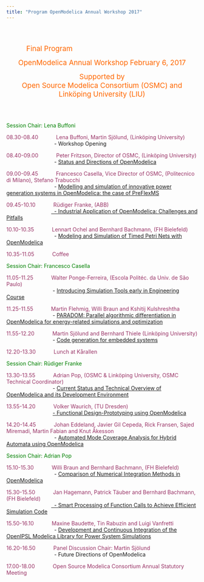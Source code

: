 ```yaml
---
title: "Program OpenModelica Annual Workshop 2017"
---
```

&nbsp;

&nbsp; &nbsp; &nbsp; &nbsp; &nbsp; &nbsp; &nbsp; &nbsp; &nbsp; &nbsp; &nbsp; &nbsp; &nbsp; &nbsp; &nbsp; &nbsp; &nbsp; &nbsp; &nbsp; &nbsp; &nbsp; &nbsp; &nbsp; &nbsp; &nbsp; &nbsp; &nbsp; &nbsp; &nbsp; &nbsp; &nbsp; &nbsp; &nbsp; &nbsp; &nbsp; &nbsp; &nbsp; &nbsp; &nbsp; &nbsp; &nbsp; &nbsp; &nbsp; &nbsp; &nbsp; &nbsp; &nbsp; &nbsp; &nbsp; &nbsp; &nbsp; &nbsp; &nbsp; &nbsp; &nbsp; &nbsp; &nbsp; &nbsp; &nbsp; &nbsp; &nbsp; &nbsp; &nbsp; &nbsp; &nbsp; &nbsp; &nbsp; &nbsp; &nbsp; &nbsp; <span style="font-size: 14pt;">&nbsp;<span style="color: #ff6600;">Final Program</span></span>

<p style="text-align: center;">
  <span style="font-size: 14pt; color: #ff6600;">OpenModelica Annual Workshop February 6, 2017</span>
</p>

<p style="text-align: center;">
  <span style="font-size: 14pt; color: #ff6600;">Supported by</span><br /><span style="font-size: 14pt; color: #ff6600;">Open Source Modelica Consortium (OSMC) and Linköping University (LIU)</span>
</p>

<p style="text-align: center;">
  <br data-mce-bogus="1" /><br />
</p>

<p style="text-align: left;">
  <span style="color: #008000;">Session Chair: Lena Buffoni</span>
</p>

<p style="text-align: justify;">
  <span style="color: #993366;">08.30-08.40 &nbsp; &nbsp; &nbsp; &nbsp; &nbsp; &nbsp;Lena Buffoni, Martin Sjölund, (Linköping University)</span><br />&nbsp; &nbsp; &nbsp; &nbsp; &nbsp; &nbsp; &nbsp; &nbsp; &nbsp; &nbsp; &nbsp; &nbsp; &nbsp; &nbsp; &nbsp; &nbsp; - Workshop Opening
</p>

<span style="color: #993366;">08.40-09.00 &nbsp; &nbsp; &nbsp; &nbsp; &nbsp; &nbsp;Peter Fritzson, Director of OSMC, (Linköping University)</span>  
&nbsp; &nbsp; &nbsp; &nbsp; &nbsp; &nbsp; &nbsp; &nbsp; &nbsp; &nbsp; &nbsp; &nbsp; &nbsp; &nbsp; &nbsp; &nbsp; -&nbsp;[Status and Directions of OpenModelica][34]

<span style="color: #993366;">09.00-09.45 &nbsp; &nbsp; &nbsp; &nbsp; &nbsp; &nbsp;Francesco Casella, Vice Director of OSMC, (Politecnico di Milano), Stefano Trabucchi</span>  
&nbsp; &nbsp; &nbsp; &nbsp; &nbsp; &nbsp; &nbsp; &nbsp; &nbsp; &nbsp; &nbsp; &nbsp; &nbsp; &nbsp; &nbsp; &nbsp; -&nbsp;[Modelling and simulation of innovative power generation systems in OpenModelica: the case&nbsp;of PreFlexMS][35]

<span style="color: #993366;">09.45-10.10 &nbsp; &nbsp; &nbsp; &nbsp; &nbsp; &nbsp;Rüdiger Franke, (ABB)</span>  
&nbsp; &nbsp; &nbsp; &nbsp; &nbsp; &nbsp; &nbsp; &nbsp; &nbsp; &nbsp; &nbsp; &nbsp; &nbsp; &nbsp; &nbsp; [&nbsp; - Industrial Application of OpenModelica: Challenges and Pitfalls][36]

<span style="color: #993366;">10.10-10.35 &nbsp; &nbsp; &nbsp; &nbsp; &nbsp; &nbsp;Lennart Ochel and Bernhard Bachmann, (FH Bielefeld)</span>  
&nbsp; &nbsp; &nbsp; &nbsp; &nbsp; &nbsp; &nbsp; &nbsp; &nbsp; &nbsp; &nbsp; &nbsp; &nbsp; &nbsp; &nbsp; &nbsp; -&nbsp;[Modeling and Simulation of Timed Petri Nets with OpenModelica][37]

<span style="color: #993366;">10.35-11.05 &nbsp; &nbsp; &nbsp; &nbsp; &nbsp; &nbsp;Coffee</span>

<span style="color: #008000;">Session Chair: Francesco Casella</span>

<span style="color: #993366;">11.05-11.25 &nbsp; &nbsp; &nbsp; &nbsp; &nbsp; &nbsp;Walter Ponge-Ferreira, (Escola Politéc. da Univ. de São Paulo)</span>  
&nbsp; &nbsp; &nbsp; &nbsp; &nbsp; &nbsp; &nbsp; &nbsp; &nbsp; &nbsp; &nbsp; &nbsp; &nbsp; &nbsp; &nbsp; &nbsp;-&nbsp;[Introducing Simulation Tools early in Engineering Course][38]

<span style="color: #993366;">11.25-11.55 &nbsp; &nbsp; &nbsp; &nbsp; &nbsp; &nbsp;Martin Flehmig, Willi Braun and Kshitij Kulshreshtha</span>  
&nbsp; &nbsp; &nbsp; &nbsp; &nbsp; &nbsp; &nbsp; &nbsp; &nbsp; &nbsp; &nbsp; &nbsp; &nbsp; &nbsp; &nbsp; &nbsp;-&nbsp;[PARADOM: Parallel algorithmic differentiation in OpenModelica for energy-related&nbsp;simulations and optimization][39]

<span style="color: #993366;">11.55-12.20 &nbsp; &nbsp; &nbsp; &nbsp; &nbsp; &nbsp;Martin Sjölund and Bernhard Thiele (Linköping University)</span>  
&nbsp; &nbsp; &nbsp; &nbsp; &nbsp; &nbsp; &nbsp; &nbsp; &nbsp; &nbsp; &nbsp; &nbsp; &nbsp; &nbsp; &nbsp; &nbsp;-&nbsp;[Code generation for embedded systems][40]

<span style="color: #993366;">12.20-13.30 &nbsp; &nbsp; &nbsp; &nbsp; &nbsp; &nbsp;Lunch at Kårallen</span>

<span style="color: #008000;">Session Chair: Rüdiger Franke</span>

<span style="color: #993366;">13.30-13.55 &nbsp; &nbsp; &nbsp; &nbsp; &nbsp; &nbsp;Adrian Pop, (OSMC & Linköping University, OSMC Technical Coordinator)</span>  
&nbsp; &nbsp; &nbsp; &nbsp; &nbsp; &nbsp; &nbsp; &nbsp; &nbsp; &nbsp; &nbsp; &nbsp; &nbsp; &nbsp; &nbsp; &nbsp;-&nbsp;[Current Status and Technical Overview of OpenModelica and its Development Environment][41]

<span style="color: #993366;">13.55-14.20 &nbsp; &nbsp; &nbsp; &nbsp; &nbsp; &nbsp;Volker Waurich, (TU Dresden)</span>  
&nbsp; &nbsp; &nbsp; &nbsp; &nbsp; &nbsp; &nbsp; &nbsp; &nbsp; &nbsp; &nbsp; &nbsp; &nbsp; &nbsp; &nbsp; &nbsp;[- Functional Design-Prototyping using OpenModelica][42]

<span style="color: #993366;">14.20-14.45 &nbsp; &nbsp; &nbsp; &nbsp; &nbsp; &nbsp;Johan Eddeland, Javier Gil Cepeda, Rick Fransen, Sajed Miremadi, Martin Fabian&nbsp;and Knut Åkesson</span>  
&nbsp; &nbsp; &nbsp; &nbsp; &nbsp; &nbsp; &nbsp; &nbsp; &nbsp; &nbsp; &nbsp; &nbsp; &nbsp; &nbsp; &nbsp; &nbsp; - [Automated Mode Coverage Analysis for Hybrid Automata using OpenModelica][43]

<span style="color: #008000;">Session Chair: Adrian Pop</span>

<span style="color: #993366;">15.10-15.30 &nbsp; &nbsp; &nbsp; &nbsp; &nbsp; &nbsp;Willi Braun and Bernhard Bachmann, (FH Bielefeld)</span>  
&nbsp; &nbsp; &nbsp; &nbsp; &nbsp; &nbsp; &nbsp; &nbsp; &nbsp; &nbsp; &nbsp; &nbsp; &nbsp; &nbsp; &nbsp; &nbsp; -&nbsp;[Comparison of Numerical Integration Methods in OpenModelica][44]

<span style="color: #993366;">15.30-15.50 &nbsp; &nbsp; &nbsp; &nbsp; &nbsp; &nbsp;Jan Hagemann, Patrick Täuber and Bernhard Bachmann, (FH Bielefeld)</span>  
&nbsp; &nbsp; &nbsp; &nbsp; &nbsp; &nbsp; &nbsp; &nbsp; &nbsp; &nbsp; &nbsp; &nbsp; &nbsp; &nbsp; &nbsp; [&nbsp; - Smart Processing of Function Calls to Achieve Efficient Simulation Code][45]

<span style="color: #993366;">15.50-16.10 &nbsp; &nbsp; &nbsp; &nbsp; &nbsp; &nbsp;Maxine Baudette, Tin Rabuzin and Luigi Vanfretti</span>  
&nbsp; &nbsp; &nbsp; &nbsp; &nbsp; &nbsp; &nbsp; &nbsp; &nbsp; &nbsp; &nbsp; &nbsp; &nbsp; &nbsp; &nbsp; &nbsp; -&nbsp;[Development and Continuous Integration of the OpenIPSL Modelica Library for&nbsp;Power System Simulations][46]

<span style="color: #993366;">16.20-16.50 &nbsp; &nbsp; &nbsp; &nbsp; &nbsp; &nbsp;Panel Discussion Chair: Martin Sjölund</span>  
&nbsp; &nbsp; &nbsp; &nbsp; &nbsp; &nbsp; &nbsp; &nbsp; &nbsp; &nbsp; &nbsp; &nbsp; &nbsp; &nbsp; &nbsp; &nbsp; - Future Directions of OpenModelica

<span style="color: #993366;">17.00-18.00 &nbsp; &nbsp; &nbsp; &nbsp; &nbsp; &nbsp;Open Source Modelica Consortium Annual Statutory Meeting</span>

<p style="margin-left: 60px;">
  &nbsp;
</p>

<p style="margin-left: 60px;">
  &nbsp;
</p>

&nbsp;

 [34]: images/M_images/OpenModelicaWorkshop-2017/OpenModelica2017-talk01-Peter-Fritzson-OpenModelica-Workshop-StatusDirect.pdf
 [35]: images/M_images/OpenModelicaWorkshop-2017/OpenModelica2017-talk02-FrancescoCasella-InnovativeThermalSolarPower.pdf
 [36]: images/M_images/OpenModelicaWorkshop-2017/OpenModelica2017-talk03-RudigerFranke-Industrial-applications-of-OpenModelica.pdf
 [37]: images/M_images/OpenModelicaWorkshop-2017/OpenModelica2017-talk04-LennartOchel-TimedPetriNets.pdf
 [38]: images/M_images/OpenModelicaWorkshop-2017/OpenModelica2017-talk05-Walter-Ponge-Ferreira-SimulationToolsinEngineering.pdf
 [39]: images/M_images/OpenModelicaWorkshop-2017/OpenModelica2017-talk06-MartinFlemighetal-PARADOM-differentiation.pdf
 [40]: images/M_images/OpenModelicaWorkshop-2017/OpenModelica2017-talk07-Sjoelund-Thiele-Embedded-Control.pdf
 [41]: images/M_images/OpenModelicaWorkshop-2017/OpenModelica2017-talk08-AdrianPop-Overview-of-OpenModelica.pdf
 [42]: images/M_images/OpenModelicaWorkshop-2017/OpenModelica2017-talk09-VolkerWaurich-DesignPrototypingUsingOM.pdf
 [43]: images/M_images/OpenModelicaWorkshop-2017/OpenModelica2017-talk10-JohanEddeland-ModeCoverageAnalysis.pdf
 [44]: images/M_images/OpenModelicaWorkshop-2017/OpenModelica2017-talk11-WilliBraun-NumericalIntegrationComparison.pdf
 [45]: images/M_images/OpenModelicaWorkshop-2017/OpenModelica2017-talk12-JanHagemann_wrapFunctionCalls.pdf
 [46]: images/M_images/OpenModelicaWorkshop-2017/OpenModelica2017-talk13-LuigiVanfrettietal-OpenIPSL-PowerSystems.pdf